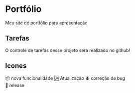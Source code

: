 # Portfólio
Meu site de portfólio para apresentação

## Tarefas
O controle de tarefas desse projeto será realizado no github!

## Icones

:package: nova funcionalidade
:up: Atualização
:beetle: correção de bug    
:checkered_flag: release
